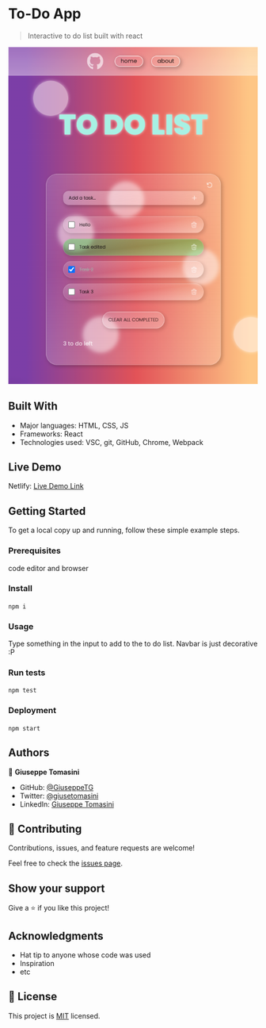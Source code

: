 # To-Do App

> Interactive to do list built with react

![App screenshot](./src/images/screenshot.png)

## Built With

- Major languages: HTML, CSS, JS
- Frameworks: React
- Technologies used: VSC, git, GitHub, Chrome, Webpack

## Live Demo

Netlify:
[Live Demo Link](https://62c774fa615d2a0d1a10e151--musical-syrniki-aa9be6.netlify.app/)

## Getting Started

To get a local copy up and running, follow these simple example steps.

### Prerequisites
code editor and browser

### Install
`npm i`

### Usage
Type something in the input to add to the to do list. Navbar is just decorative :P

### Run tests
`npm test`

### Deployment
`npm start`


## Authors

👤 **Giuseppe Tomasini**

- GitHub: [@GiuseppeTG](https://github.com/GiuseppeTG)
- Twitter: [@giusetomasini](https://twitter.com/giusetomasini)
- LinkedIn: [Giuseppe Tomasini](https://www.linkedin.com/in/giuseppe-tomasini-67ba101a8/)


## 🤝 Contributing

Contributions, issues, and feature requests are welcome!

Feel free to check the [issues page](../../issues/).

## Show your support

Give a ⭐️ if you like this project!

## Acknowledgments

- Hat tip to anyone whose code was used
- Inspiration
- etc

## 📝 License

This project is [MIT](./MIT.md) licensed.
